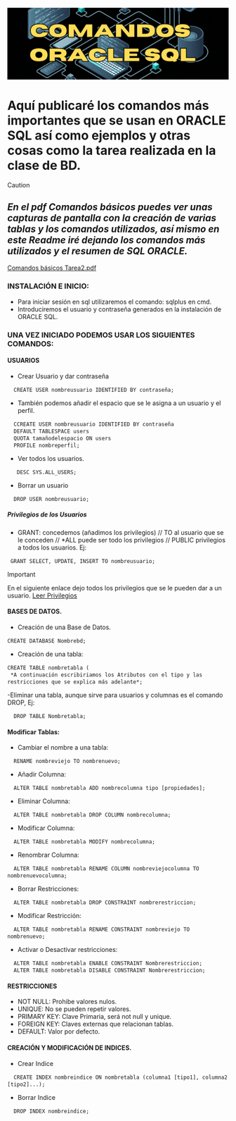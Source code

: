 ![Base_Datos_Logo](./Media_BD/COMANDOS.gif)

# Aquí publicaré los comandos más importantes que se usan en ORACLE SQL así como ejemplos y otras cosas como la tarea realizada en la clase de BD.

>[!CAUTION]
>## *En el pdf Comandos básicos puedes ver unas capturas de pantalla con la creación de varias tablas y los comandos utilizados, así mismo en este Readme iré dejando los comandos más utilizados y el resumen de SQL ORACLE.*
  [Comandos básicos Tarea2.pdf](https://github.com/tecxion/Bases-de-datos-Oracle/blob/main/Comandos%20b%C3%A1sicos%20Tarea2.pdf)


  ### INSTALACIÓN E INICIO:
  - Para iniciar sesión en sql utilizaremos el comando: sqlplus en cmd.
  - Introduciremos el usuario y contraseña generados en la instalación de ORACLE SQL.

  ### UNA VEZ INICIADO PODEMOS USAR LOS SIGUIENTES COMANDOS:

#### USUARIOS
  - Crear Usuario y dar contraseña
```
  CREATE USER nombreusuario IDENTIFIED BY contraseña;
```
  - También podemos añadir el espacio que se le asigna a un usuario y el perfil.
```
  CCREATE USER nombreusuario IDENTIFIED BY contraseña
  DEFAULT TABLESPACE users
  QUOTA tamañodelespacio ON users
  PROFILE nombreperfil;
```
  - Ver todos los usuarios.
```
   DESC SYS.ALL_USERS;
```
  - Borrar un usuario
```
  DROP USER nombreusuario;
```
##### Privilegios de los Usuarios
 - GRANT: concedemos  (añadimos los privilegios) // TO al usuario que se le conceden  // *ALL puede ser todo los privilegios // PUBLIC privilegios a todos los usuarios. Ej:
```
 GRANT SELECT, UPDATE, INSERT TO nombreusuario;
```
 >[!IMPORTANT]
>En el siguiente enlace dejo todos los privilegios que se le pueden dar a un usuario. [Leer Privilegios](Privilegios.md)

#### BASES DE DATOS.

  - Creación de una Base de Datos.<br>
```
CREATE DATABASE Nombrebd;
```
  - Creación de una tabla: <br>
```
CREATE TABLE nombretabla (
 *A continuación escribiriamos los Atributos con el tipo y las restricciones que se explica más adelante*;
```
  -Eliminar una tabla, aunque sirve para usuarios y columnas es el comando DROP, Ej:
```
  DROP TABLE Nombretabla;
```
#### Modificar Tablas:
  - Cambiar el nombre a una tabla:
```
  RENAME nombreviejo TO nombrenuevo;
```
  - Añadir Columna:
```
  ALTER TABLE nombretabla ADD nombrecolumna tipo [propiedades];
```
  - Eliminar Columna:
```
  ALTER TABLE nombretabla DROP COLUMN nombrecolumna;
```
  - Modificar Columna:
```
  ALTER TABLE nombretabla MODIFY nombrecolumna;
```
  - Renombrar Columna:
```
  ALTER TABLE nombretabla RENAME COLUMN nombreviejocolumna TO nombrenuevocolumna;
```
  - Borrar Restricciones:
```
  ALTER TABLE nombretabla DROP CONSTRAINT nombrerestriccion;
```
  - Modificar Restricción:
```
  ALTER TABLE nombretabla RENAME CONSTRAINT nombreviejo TO nombrenuevo;
```
  - Activar o Desactivar restricciones:
```
  ALTER TABLE nombretabla ENABLE CONSTRAINT Nombrerestriccion;
  ALTER TABLE nombretabla DISABLE CONSTRAINT Nombrerestriccion;
```

#### RESTRICCIONES
  - NOT NULL: Prohibe valores nulos. 
  - UNIQUE: No se pueden repetir valores.
  - PRIMARY KEY: Clave Primaria, será not null y unique.
  - FOREIGN KEY: Claves externas que relacionan tablas.
  - DEFAULT: Valor por defecto.

#### CREACIÓN Y MODIFICACIÓN DE INDICES.
  - Crear Indice
```
  CREATE INDEX nombreindice ON nombretabla (columna1 [tipo1], columna2 [tipo2]...);
```
  - Borrar Indice
```
  DROP INDEX nombreindice;
```




  


